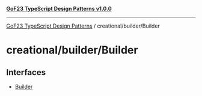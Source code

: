 [**GoF23 TypeScript Design Patterns v1.0.0**](../../../README.md)

***

[GoF23 TypeScript Design Patterns](../../../README.md) / creational/builder/Builder

# creational/builder/Builder

## Interfaces

- [Builder](interfaces/Builder.md)
